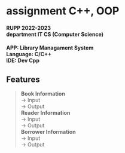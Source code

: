 # assignment C++, OOP

#### RUPP 2022-2023 <br/> department IT CS (Computer Science)


#### APP: Library Managament System <br/>  Language: C/C++ <br/> IDE: Dev Cpp


## Features
> **Book Information** <br/>
  -> Input <br/>
  -> Output <br/>
 **Reader Information** <br/>
  -> Input<br/>
  -> Output<br/>
 **Borrower Information** <br/>
  -> Input<br/>
  -> Output<br/>
